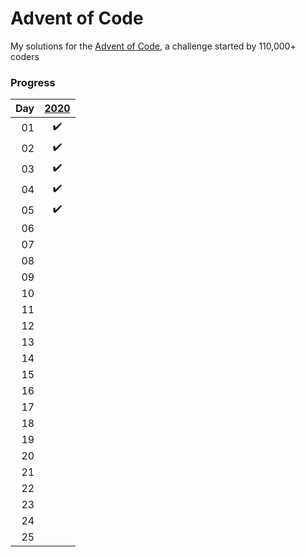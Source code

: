 # Advent of Code

My solutions for the [Advent of Code](https://adventofcode.com), a challenge started by 110,000+ coders

### Progress
| Day | [2020](https://adventofcode.com/2020) |
| --: | :-----------------------------------: |
01|:heavy_check_mark:
02|:heavy_check_mark:
03|:heavy_check_mark:
04|:heavy_check_mark:
05|:heavy_check_mark:
06|
07|
08|
09|
10|
11|
12|
13|
14|
15|
16|
17|
18|
19|
20|
21|
22|
23|
24|
25|
